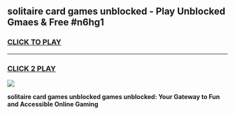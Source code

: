 
## solitaire card games unblocked - Play Unblocked Gmaes & Free #n6hg1
<h3>
<a href="https://premium.freeplayer.one?title=solitaire_card_games_unblocked&ref=01M">CLICK TO PLAY</a></h3>
<hr>

<h3>
<a href="https://premium.freeplayer.one?title=solitaire_card_games_unblocked&ref=01M">CLICK 2 PLAY</a>
  
</h3>

<a href="https://premium.freeplayer.one?title=solitaire_card_games_unblocked&ref=01M"><img src="https://clearcache.store/games.png"></a>


**solitaire card games unblocked games unblocked: Your Gateway to Fun and Accessible Online Gaming**
